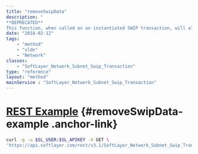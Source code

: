 ```yaml
---
title: "removeSwipData"
description: "
**DEPRECATED**
This function, when called on an instantiated SWIP transaction, will allow you to start a 'DELETE' transaction with ARIN, allowing you to remove your SWIP registration information. "
date: "2018-02-12"
tags:
    - "method"
    - "sldn"
    - "Network"
classes:
    - "SoftLayer_Network_Subnet_Swip_Transaction"
type: "reference"
layout: "method"
mainService : "SoftLayer_Network_Subnet_Swip_Transaction"
---
```


# [REST Example](#removeSwipData-example) <a href="/article/rest/"><i class="fas fa-question"></i></a> {#removeSwipData-example .anchor-link} 
```bash
curl -g -u $SL_USER:$SL_APIKEY -X GET \
'https://api.softlayer.com/rest/v3.1/SoftLayer_Network_Subnet_Swip_Transaction/{SoftLayer_Network_Subnet_Swip_TransactionID}/removeSwipData'
```
